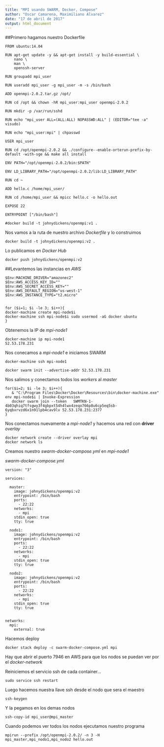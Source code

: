 ```yaml
---
title: "MPI usando SWARM, Docker, Compose"
author: "Oscar Camarena, Maximiliano Alvarez"
date: "17 de abril de 2017"
output: html_document
---
```


##Primero hagamos nuestro Dockerfile

```{}
FROM ubuntu:14.04

RUN apt-get update -y && apt-get install -y build-essential \
	nano \
	man \
	openssh-server

RUN groupadd mpi_user

RUN useradd mpi_user -g mpi_user -m -s /bin/bash

ADD openmpi-2.0.2.tar.gz /opt/

RUN cd /opt && chown -hR mpi_user:mpi_user openmpi-2.0.2

RUN mkdir -p /var/run/sshd

RUN echo "mpi_user ALL=(ALL:ALL) NOPASSWD:ALL" | (EDITOR="tee -a" visudo)

RUN echo "mpi_user:mpi" | chpasswd

USER mpi_user

RUN cd /opt/openmpi-2.0.2 && ./configure--enable-orterun-prefix-by-default -with-sge && make all install

ENV PATH="/opt/openmpi-2.0.2/bin:$PATH"

ENV LD_LIBRARY_PATH="/opt/openmpi-2.0.2/lib:LD_LIBRARY_PATH"

RUN cd ~

ADD hello.c /home/mpi_user/

RUN cd /home/mpi_user && mpicc hello.c -o hello.out

EXPOSE 22

ENTRYPOINT ["/bin/bash"]

#docker build -t johnydickens/openmpi:v1 .

```

Nos vamos a la ruta de nuestro archivo *Dockerfile* y lo construimos

```{}
docker build -t johnydickens/openmpi:v2 .
```

Lo publicamos en *Docker Hub*

```{}
docker push johnydickens/openmpi:v2
```

##Levantemos las instancias en *AWS*

```{}
$Env:MACHINE_DRIVER="amazonec2"
$Env:AWS_ACCESS_KEY_ID=""
$Env:AWS_SECRET_ACCESS_KEY=""
$Env:AWS_DEFAULT_REGION="us-west-1"
$Env:AWS_INSTANCE_TYPE="t2.micro"


for ($i=1; $i -le 3; $i++){
docker-machine create mpi-node$i                            
docker-machine ssh mpi-node$i sudo usermod -aG docker ubuntu
}  
```

Obtenemos la IP de *mpi-node1*

```{}
docker-machine ip mpi-node1
52.53.178.231
```

Nos conecamos a *mpi-node1* e iniciamos SWARM

```{}
docker-machine ssh mpi-node1

docker swarm init --advertise-addr 52.53.178.231
```

Nos salimos y conectamos todos los *workers* al *master*

```{}
for($i=2; $i -le 3; $i++){
   & "C:\Program Files\Docker\Docker\Resources\bin\docker-machine.exe" env mpi-node$i | Invoke-Expression 
   docker swarm join --token   SWMTKN-1-4b03qhiq7tfsgwy3f4gbpxt54h4lwx4zeqo766p8u6cp5eq5sb-6yqbxrvzd6x1n91lpb4cav9lv 52.53.178.231:2377
}
```

Nos conectamos nuevamente a *mpi-node1* y hacemos una red con **driver** *overlay*

```{}
docker network create --driver overlay mpi
docker network ls
```

Creamos nuestro *swarm-docker-compose.yml* en *mpi-node1*

*swarm-docker-compose.yml*

```{}
version: "3"
 
services:
 
  master:
    image: johnydickens/openmpi:v2
    entrypoint: /bin/bash
    ports:
      - 22:22
    networks:
      - mpi
    stdin_open: true
    tty: true
    
  nodo1:
    image: johnydickens/openmpi:v2
    entrypoint: /bin/bash
    ports:
      - 22:22
    networks:
      - mpi
    stdin_open: true
    tty: true

  nodo2:
    image: johnydickens/openmpi:v2
    entrypoint: /bin/bash
    ports:
      - 22:22
    networks:
      - mpi
    stdin_open: true
    tty: true

      
networks:
  mpi:
    external: true

```

Hacemos deploy

```{}
docker stack deploy -c swarm-docker-compose.yml mpi
```

Hay que abrir el puerto 7946 en AWS para que los nodos se puedan ver por el *docker-network*

Reiniciemos el servicio ssh de cada container...
```{}
sudo service ssh restart
```

Luego hacemos nuestra llave ssh desde el nodo que sera el maestro

```{}
ssh-keygen
```

Y la pegamos en los demas nodos

```{}
ssh-copy-id mpi_user@mpi_master
```

Cuando podemos ver todos los nodos ejecutamos nuestro programa
```{}
mpirun --prefix /opt/openmpi-2.0.2/ -n 3 -H mpi_master,mpi_nodo1,mpi_nodo2 hello.out
```
